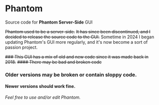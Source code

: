 # Phantom
Source code for **Phantom Server-Side** GUI


~~Phantom used to be a server-side.~~
~~It has since been discontinued, and I decided to release the source code to the GUI.~~
Sometime in 2024 I began updating Phantom's GUI more regularly, and it's now become a sort of passion project.

~~### This GUI has a mix of old and new code since it was made back in 2018.~~
~~#### There may be bad and broken code~~
### Older versions may be broken or contain sloppy code.
#### Newer versions should work fine.

*Feel free to use and/or edit Phantom.*